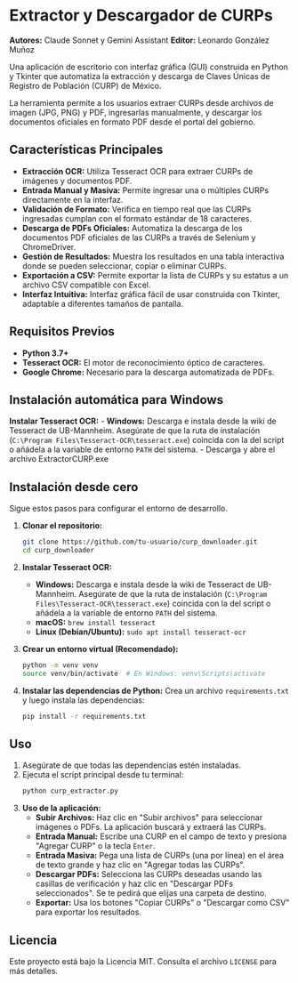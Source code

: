 # Extractor y Descargador de CURPs


**Autores:** Claude Sonnet y Gemini Assistant
**Editor:** Leonardo González Muñoz

Una aplicación de escritorio con interfaz gráfica (GUI) construida en Python y Tkinter que automatiza la extracción y descarga de Claves Únicas de Registro de Población (CURP) de México.

La herramienta permite a los usuarios extraer CURPs desde archivos de imagen (JPG, PNG) y PDF, ingresarlas manualmente, y descargar los documentos oficiales en formato PDF desde el portal del gobierno.



## Características Principales

-   **Extracción OCR:** Utiliza Tesseract OCR para extraer CURPs de imágenes y documentos PDF.
-   **Entrada Manual y Masiva:** Permite ingresar una o múltiples CURPs directamente en la interfaz.
-   **Validación de Formato:** Verifica en tiempo real que las CURPs ingresadas cumplan con el formato estándar de 18 caracteres.
-   **Descarga de PDFs Oficiales:** Automatiza la descarga de los documentos PDF oficiales de las CURPs a través de Selenium y ChromeDriver.
-   **Gestión de Resultados:** Muestra los resultados en una tabla interactiva donde se pueden seleccionar, copiar o eliminar CURPs.
-   **Exportación a CSV:** Permite exportar la lista de CURPs y su estatus a un archivo CSV compatible con Excel.
-   **Interfaz Intuitiva:** Interfaz gráfica fácil de usar construida con Tkinter, adaptable a diferentes tamaños de pantalla.

## Requisitos Previos

-   **Python 3.7+**
-   **Tesseract OCR:** El motor de reconocimiento óptico de caracteres.
-   **Google Chrome:** Necesario para la descarga automatizada de PDFs.


## Instalación automática para Windows
**Instalar Tesseract OCR:**
    -   **Windows:** Descarga e instala desde la wiki de Tesseract de UB-Mannheim. Asegúrate de que la ruta de instalación (`C:\Program Files\Tesseract-OCR\tesseract.exe`) coincida con la del script o añádela a la variable de entorno `PATH` del sistema.
    - Descarga y abre el archivo ExtractorCURP.exe


## Instalación desde cero

Sigue estos pasos para configurar el entorno de desarrollo.

1.  **Clonar el repositorio:**
    ```bash
    git clone https://github.com/tu-usuario/curp_downloader.git
    cd curp_downloader
    ```

2.  **Instalar Tesseract OCR:**
    -   **Windows:** Descarga e instala desde la wiki de Tesseract de UB-Mannheim. Asegúrate de que la ruta de instalación (`C:\Program Files\Tesseract-OCR\tesseract.exe`) coincida con la del script o añádela a la variable de entorno `PATH` del sistema.
    -   **macOS:** `brew install tesseract`
    -   **Linux (Debian/Ubuntu):** `sudo apt install tesseract-ocr`

3.  **Crear un entorno virtual (Recomendado):**
    ```bash
    python -m venv venv
    source venv/bin/activate  # En Windows: venv\Scripts\activate
    ```

4.  **Instalar las dependencias de Python:**
    Crea un archivo `requirements.txt`  y luego instala las dependencias:
    ```bash
    pip install -r requirements.txt
    ```

## Uso

1.  Asegúrate de que todas las dependencias estén instaladas.
2.  Ejecuta el script principal desde tu terminal:
    ```bash
    python curp_extractor.py
    ```
3.  **Uso de la aplicación:**
    -   **Subir Archivos:** Haz clic en "Subir archivos" para seleccionar imágenes o PDFs. La aplicación buscará y extraerá las CURPs.
    -   **Entrada Manual:** Escribe una CURP en el campo de texto y presiona "Agregar CURP" o la tecla `Enter`.
    -   **Entrada Masiva:** Pega una lista de CURPs (una por línea) en el área de texto grande y haz clic en "Agregar todas las CURPs".
    -   **Descargar PDFs:** Selecciona las CURPs deseadas usando las casillas de verificación y haz clic en "Descargar PDFs seleccionados". Se te pedirá que elijas una carpeta de destino.
    -   **Exportar:** Usa los botones "Copiar CURPs" o "Descargar como CSV" para exportar los resultados.

## Licencia

Este proyecto está bajo la Licencia MIT. Consulta el archivo `LICENSE` para más detalles.
